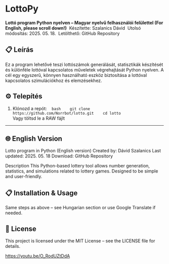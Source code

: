 # LottoPy

**Lottó program Python nyelven – Magyar nyelvű felhasználói felülettel (For English, please scroll down!)** 
Készítette: Szalanics Dávid  
Utolsó módosítás: 2025. 05. 18.  
Letölthető: GitHub Repository

## 📋 Leírás

Ez a program lehetővé teszi lottószámok generálását, statisztikák készítését és különféle lottóval kapcsolatos műveletek végrehajtását Python nyelven. A cél egy egyszerű, könnyen használható eszköz biztosítása a lottóval kapcsolatos szimulációkhoz és elemzésekhez.

## ⚙️ Telepítés

1. Klónozd a repót:
   ```bash
   git clone https://github.com/Norrbot/lotto.git
   cd lotto
   ```
<br>Vagy töltsd le a RAW fájlt

----------------------------------------------------------------------------------------

## 🌐 English Version
Lotto program in Python (English version)
Created by: Dávid Szalanics
Last updated: 2025. 05. 18
Download: GitHub Repository

Description
This Python-based lottery tool allows number generation, statistics, and simulations related to lottery games. Designed to be simple and user-friendly.

## 📋 Installation & Usage
Same steps as above – see Hungarian section or use Google Translate if needed.

## 📄 License
This project is licensed under the MIT License – see the LICENSE file for details.

https://youtu.be/O_RodUZtDdA 
